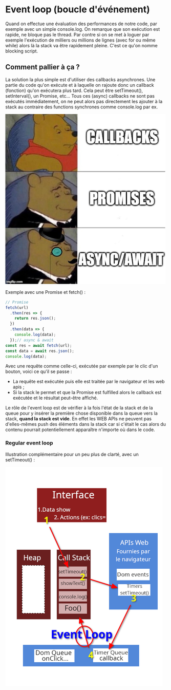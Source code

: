 # Event loop (boucle d'événement)

Quand on effectue une évaluation des performances de notre code, par exemple avec un simple console.log. On remarque
que son exécution est rapide, ne bloque pas le thread. Par contre si on se met à loguer par exemple l'exécution de
milliers ou millions de lignes (avec for ou même while) alors là la stack va être rapidement pleine. C'est ce qu'on 
nomme blocking script.

## Comment pallier à ça ?  

La solution la plus simple est d'utiliser des callbacks asynchrones. Une partie du code qu'on exécute et à laquelle on
rajoute donc un callback (fonction) qu'on exécutera plus tard. Cela peut être setTimeout(), setInterval(), un Promise,
etc... Tous ces (async) callbacks ne sont pas exécutés immédiatement, on ne peut alors pas directement les ajouter à la 
stack au contraire des functions synchrones comme console.log par ex.

![Meme](meme-callback-async-promise.jpg)  

Exemple avec une Promise et fetch() :

```javascript
// Promise
fetch(url)
  .then(res => {
    return res.json();
  })
  .then(data => {
    console.log(data);
  });// async & await
const res = await fetch(url);
const data = await res.json();
console.log(data);
```

Avec une requête comme celle-ci, exécutée par exemple par le clic d'un bouton, voici ce qu'il se passe :  

- La requête est exécutée puis elle est traitée par le navigateur et les web apis ;
- Si la stack le permet et que la Promise est fulfilled alors le callback est exécutée et le résultat peut-être affiché.  

Le rôle de l'event loop est de vérifier à la fois l'état de la stack et de la queue pour y insérer la première chose
disponible dans la queue vers la stack, **quand la stack est vide**. En effet les WEB APIs ne peuvent pas d'elles-mêmes
push des éléments dans la stack car si c'était le cas alors du contenu pourrait potentiellement apparaître n'importe où
dans le code.


### Regular event loop  



Illustration complémentaire pour un peu plus de clarté, avec un setTimeout() :

![Event loop](event-loop-figure.png)